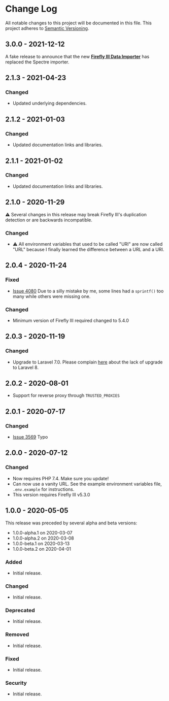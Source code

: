 # Change Log
All notable changes to this project will be documented in this file.
This project adheres to [Semantic Versioning](http://semver.org/).

## 3.0.0 - 2021-12-12

A fake release to announce that the new **[Firefly III Data Importer](https://github.com/firefly-iii/data-importer/)** has replaced the Spectre importer.

## 2.1.3 - 2021-04-23

### Changed

- Updated underlying dependencies.

## 2.1.2 - 2021-01-03

### Changed

- Updated documentation links and libraries.

## 2.1.1 - 2021-01-02

### Changed

- Updated documentation links and libraries.

## 2.1.0 - 2020-11-29

⚠️ Several changes in this release may break Firefly III's duplication detection or are backwards incompatible.

### Changed

- ⚠️ All environment variables that used to be called "URI" are now called "URL" because I finally learned the difference between a URL and a URI.

## 2.0.4 - 2020-11-24

### Fixed

- [Issue 4080](https://github.com/firefly-iii/firefly-iii/issues/4080) Due to a silly mistake by me, some lines had a `sprintf()` too many while others were missing one.

### Changed

- Minimum version of Firefly III required changed to 5.4.0

## 2.0.3 - 2020-11-19

### Changed

- Upgrade to Laravel 7.0. Please complain [here](https://github.com/bunq/sdk_php/issues/204) about the lack of upgrade to Laravel 8.

## 2.0.2 - 2020-08-01

- Support for reverse proxy through `TRUSTED_PROXIES`

## 2.0.1 - 2020-07-17

### Changed
- [Issue 3569](https://github.com/firefly-iii/firefly-iii/issues/3569) Typo

## 2.0.0 - 2020-07-12

### Changed
- Now requires PHP 7.4. Make sure you update!
- Can now use a vanity URL. See the example environment variables file, `.env.example` for instructions.
- This version requires Firefly III v5.3.0

## 1.0.0 - 2020-05-05

This release was preceded by several alpha and beta versions:

- 1.0.0-alpha.1 on 2020-03-07
- 1.0.0-alpha.2 on 2020-03-08
- 1.0.0-beta.1 on 2020-03-13
- 1.0.0-beta.2 on 2020-04-01

### Added
- Initial release.

### Changed
- Initial release.

### Deprecated
- Initial release.

### Removed
- Initial release.

### Fixed
- Initial release.

### Security
- Initial release.
